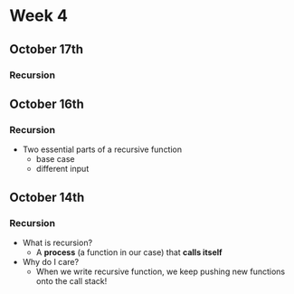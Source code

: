 # Week 4

## October 17th

### Recursion

## October 16th

### Recursion

* Two essential parts of a recursive function
  * base case
  * different input



## October 14th

### Recursion

* What is recursion?
  * A **process** \(a function in our case\) that **calls itself**
* Why do I care?
  * When we write recursive function, we keep pushing new functions onto the call stack!



